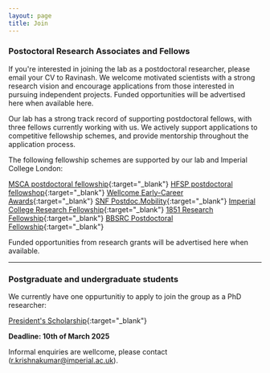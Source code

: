 ```yaml
---
layout: page
title: Join
---
```


### Postoctoral Research Associates and Fellows

If you're interested in joining the lab as a postdoctoral researcher, please email your CV to Ravinash. We welcome motivated scientists with a strong research vision and encourage applications from those interested in pursuing independent projects. Funded opportunities will be advertised here when available here. 

Our lab has a strong track record of supporting postdoctoral fellows, with three fellows currently working with us. We actively support applications to competitive fellowship schemes, and provide mentorship throughout the application process.

The following fellowship schemes are supported by our lab and Imperial College London:

[MSCA postdoctoral fellowship](https://marie-sklodowska-curie-actions.ec.europa.eu/actions/postdoctoral-fellowships){:target="_blank"}
[HFSP postdoctoral fellowshop](https://www.hfsp.org/funding/hfsp-funding/postdoctoral-fellowships){:target="_blank"}
[Wellcome Early-Career Awards](https://wellcome.org/research-funding/schemes/wellcome-early-career-awards){:target="_blank"}
[SNF Postdoc.Mobility](https://www.snf.ch/en/XIZpfY3iVS5KRRoD/funding/careers/postdoc-mobility){:target="_blank"}
[Imperial College Research Fellowship](https://www.imperial.ac.uk/research-and-innovation/research-office/funder-information/research-fellowships/icrf/){:target="_blank"}
[1851 Research Fellowship](https://royalcommission1851.org/fellowships/research-fellowships){:target="_blank"}
[BBSRC Postdoctoral Fellowship](https://www.ukri.org/opportunity/2025-bbsrc-fellowships-scheme/){:target="_blank"}

Funded opportunities from research grants will be advertised here when available.

***

### Postgraduate and undergraduate students 

We currently have one oppurtunitiy to apply to join the group as a PhD researcher:

[President's Scholarship](https://www.imperial.ac.uk/study/fees-and-funding/postgraduate-doctoral/grants-scholarships/presidents-phd/){:target="_blank"}

**Deadline: 10th of March 2025**


Informal enquiries are wellcome, please contact (<r.krishnakumar@imperial.ac.uk>).

